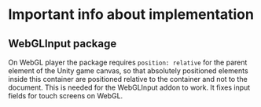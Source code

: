 ﻿# Important info about implementation

## WebGLInput package

On WebGL player the package requires `position: relative` for the parent
element of the Unity game canvas, so that absolutely positioned
elements inside this container are positioned relative to the
container and not to the document. This is needed for the WebGLInput
addon to work. It fixes input fields for touch screens on WebGL.
